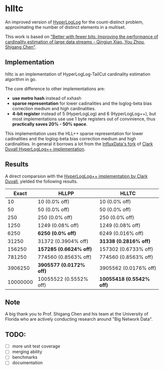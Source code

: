 # hlltc
An improved version of [HyperLogLog](https://en.wikipedia.org/wiki/HyperLogLog) for the count-distinct problem, approximating the number of distinct elements in a multiset. 

This work is based on ["Better with fewer bits: Improving the performance of cardinality estimation of large data streams - Qingjun Xiao, You Zhou, Shigang Chen"](http://cse.seu.edu.cn/PersonalPage/csqjxiao/csqjxiao_files/papers/INFOCOM17.pdf).

## Implementation
hlltc is an implementation of HyperLogLog-TailCut cardinality estimation algorithm in go.

The core difference to other implementations are:
* **use metro hash** instead of xxhash
* **sparse representation** for lower cadinalities and the loglog-beta bias correction medium and high cardinalities.
* **4-bit register** instead of 5 (HyperLogLog) and 6 (HyperLogLog++), but most implementations use use 1 byte registers out of convinience, thus **practically saves 20% - 50% space**.

This implementation uses the HLL++ sparse representation for lower cadinalities and the loglog-beta bias correction medium and high cardinalities. In general it borrows a lot from the [InfluxData's fork](https://github.com/influxdata/influxdb/tree/master/pkg/estimator/hll) of [Clark Duvall HyperLogLog++ implementation](https://github.com/clarkduvall/hyperloglog).

## Results
A direct comparsion with the [HyperLogLog++ implementation by Clark Duvall](https://github.com/clarkduvall/hyperloglog), yielded the following results.

| Exact | HLLPP | HLLTC |
| --- | --- | --- |
| 10 | 10 (0.0% off) | 10 (0.0% off) |
| 50 | 50 (0.0% off) | 50 (0.0% off) |
| 250 | 250 (0.0% off) | 250 (0.0% off) |
| 1250 | 1249 (0.08% off) | 1249 (0.08% off) |
| 6250 | **6250 (0.0% off)** | 6249 (0.016% off) |
| 31250 | 31372 (0.3904% off) | **31338 (0.2816% off)** |
| 156250 | **157285 (0.6624% off)** | 157302 (0.6733% off) |
| 781250 |  774560 (0.8563% off) | 774560 (0.8563% off) |
| 3906250 | **3905577 (0.0172% off)** | 3905562 (0.0176% off) |
| 10000000 | 10055522 (0.5552% off) | **10055418 (0.5542% off)** |


## Note
A big thank you to Prof. Shigang Chen and his team at the University of Florida who are actively conducting research around "Big Network Data".

## TODO:
* [ ] more unit test coverage
* [ ] merging ability 
* [ ] benchmarks
* [ ] documentation
